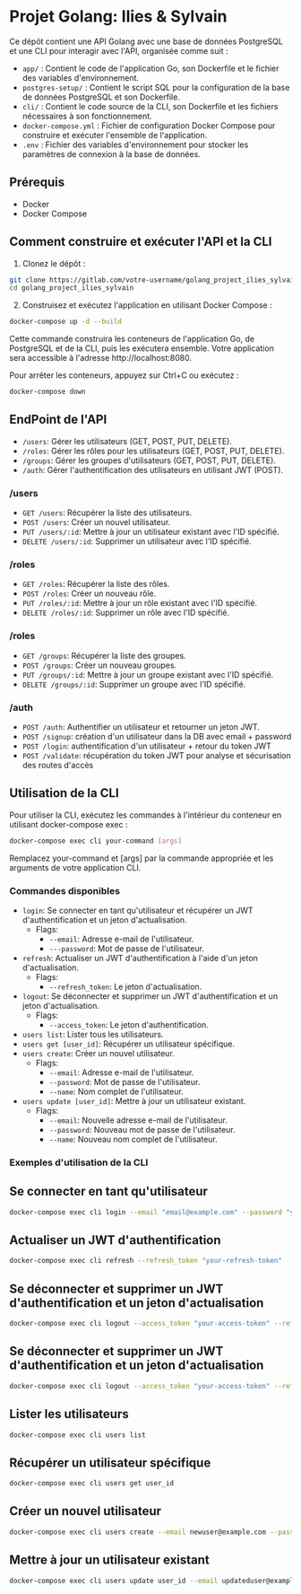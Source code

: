 # Projet Golang: Ilies & Sylvain

Ce dépôt contient une API Golang avec une base de données PostgreSQL et une CLI pour interagir avec l'API, organisée comme suit :

- `app/` : Contient le code de l'application Go, son Dockerfile et le fichier des variables d'environnement.
- `postgres-setup/` : Contient le script SQL pour la configuration de la base de données PostgreSQL et son Dockerfile.
- `cli/` : Contient le code source de la CLI, son Dockerfile et les fichiers nécessaires à son fonctionnement.
- `docker-compose.yml` : Fichier de configuration Docker Compose pour construire et exécuter l'ensemble de l'application.
- `.env` : Fichier des variables d'environnement pour stocker les paramètres de connexion à la base de données.

## Prérequis

- Docker
- Docker Compose

## Comment construire et exécuter l'API et la CLI

1. Clonez le dépôt :

```bash
git clone https://gitlab.com/votre-username/golang_project_ilies_sylvain.git
cd golang_project_ilies_sylvain
```

2. Construisez et exécutez l'application en utilisant Docker Compose :

```bash
docker-compose up -d --build
```

Cette commande construira les conteneurs de l'application Go, de PostgreSQL et de la CLI, puis les exécutera ensemble. Votre application sera accessible à l'adresse http://localhost:8080.

Pour arrêter les conteneurs, appuyez sur Ctrl+C ou exécutez :

```bash
docker-compose down
```
## EndPoint de l'API

* `/users`: Gérer les utilisateurs (GET, POST, PUT, DELETE).
* `/roles`: Gérer les rôles pour les utilisateurs (GET, POST, PUT, DELETE).
* `/groups`: Gérer les groupes d'utilisateurs (GET, POST, PUT, DELETE).
* `/auth`: Gérer l'authentification des utilisateurs en utilisant JWT (POST).

### /users

* `GET /users`: Récupérer la liste des utilisateurs.
* `POST /users`: Créer un nouvel utilisateur.
* `PUT /users/:id`: Mettre à jour un utilisateur existant avec l'ID spécifié.
* `DELETE /users/:id`: Supprimer un utilisateur avec l'ID spécifié.

### /roles

* `GET /roles`: Récupérer la liste des rôles.
* `POST /roles`: Créer un nouveau rôle.
* `PUT /roles/:id`: Mettre à jour un rôle existant avec l'ID spécifié.
* `DELETE /roles/:id`: Supprimer un rôle avec l'ID spécifié.

### /roles

* `GET /groups`: Récupérer la liste des groupes.
* `POST /groups`: Créer un nouveau groupes.
* `PUT /groups/:id`: Mettre à jour un groupe existant avec l'ID spécifié.
* `DELETE /groups/:id`: Supprimer un groupe avec l'ID spécifié.

### /auth

* `POST /auth`: Authentifier un utilisateur et retourner un jeton JWT.
* `POST /signup`: création d'un utilisateur dans la DB avec email + password
* `POST /login`: authentification d'un utilisateur + retour du token JWT
* `POST /validate`: récupération du token JWT pour analyse et sécurisation des routes d'accès


## Utilisation de la CLI

Pour utiliser la CLI, exécutez les commandes à l'intérieur du conteneur en utilisant docker-compose exec :

```bash
docker-compose exec cli your-command [args]
```
Remplacez your-command et [args] par la commande appropriée et les arguments de votre application CLI.

### Commandes disponibles

* `login`: Se connecter en tant qu'utilisateur et récupérer un JWT d'authentification et un jeton d'actualisation.
    * Flags:
        * `--email`: Adresse e-mail de l'utilisateur.
        * `---password`: Mot de passe de l'utilisateur.
* `refresh`: Actualiser un JWT d'authentification à l'aide d'un jeton d'actualisation.
    * Flags:
        * `--refresh_token`: Le jeton d'actualisation.
* `logout`: Se déconnecter et supprimer un JWT d'authentification et un jeton d'actualisation.
    * Flags:
        * `--access_token`: Le jeton d'authentification.
* `users list`: Lister tous les utilisateurs.
* `users get [user_id]`: Récupérer un utilisateur spécifique.
* `users create`: Créer un nouvel utilisateur.
    * Flags:
        * `--email`: Adresse e-mail de l'utilisateur.
        * `--password`: Mot de passe de l'utilisateur.
        * `--name`: Nom complet de l'utilisateur.
* `users update [user_id]`: Mettre à jour un utilisateur existant.
    * Flags:
        * `--email`: Nouvelle adresse e-mail de l'utilisateur.
        * `--password`: Nouveau mot de passe de l'utilisateur.
        * `--name`: Nouveau nom complet de l'utilisateur.

### Exemples d'utilisation de la CLI

## Se connecter en tant qu'utilisateur

```bash
docker-compose exec cli login --email "email@example.com" --password "your-password"
```

## Actualiser un JWT d'authentification

```bash
docker-compose exec cli refresh --refresh_token "your-refresh-token"
```

## Se déconnecter et supprimer un JWT d'authentification et un jeton d'actualisation

```bash
docker-compose exec cli logout --access_token "your-access-token" --refresh_token "your-refresh-token"
```

## Se déconnecter et supprimer un JWT d'authentification et un jeton d'actualisation

```bash
docker-compose exec cli logout --access_token "your-access-token" --refresh_token "your-refresh-token"
```

## Lister les utilisateurs

```bash
docker-compose exec cli users list
```

## Récupérer un utilisateur spécifique

```bash
docker-compose exec cli users get user_id
```

## Créer un nouvel utilisateur

```bash
docker-compose exec cli users create --email newuser@example.com --password new_password --name "New User"
```

## Mettre à jour un utilisateur existant

```bash
docker-compose exec cli users update user_id --email updateduser@example.com --password updated_password --name "Updated User"
```